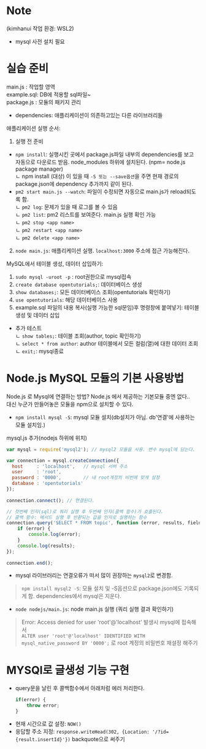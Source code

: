 
# Note
(kimhanui 작업 환경: WSL2)
- mysql 사전 설치 필요

# 실습 준비
main.js : 작업할 영역  
example.sql: DB에 적용할 sql파일~  
package.js : 모듈의 패키지 관리
- dependencies: 애플리케이션이 의존하고있는 다른 라이브러리들  

애플리케이션 실행 순서:
1. 실행 전 준비 
- `npm install`: 실행시킨 곳에서 package.js파일 내부의 dependencies를 보고 자동으로 다운로드 받음. node_modules 하위에 설치된다. (npm= node.js package manager)  
    ㄴ npm install (대상) 이 있을 때 `-S 또는 --save옵션`을 주면 현재 경로의 package.json에 dependency 추가까지 같이 된다.  
- `pm2 start main.js --watch`: 파일이 수정되면 자동으로 main.js가 reload되도록 함.  
ㄴ `pm2 log`: 문제가 있을 때 로그를 볼 수 있음  
ㄴ `pm2 list`: pm2 리스트를 보여준다. main.js 실행 확인 가능  
ㄴ `pm2 stop <app name>`  
ㄴ `pm2 restart <app name>`  
ㄴ `pm2 delete <app name>`  

2. `node main.js`: 애플리케이션 실행. `localhost:3000` 주소에 접근 가능해진다.

MySQL에서 테이블 생성, 데이터 삽입하기:
1. `sudo mysql -uroot -p` : root권한으로 mysql접속
2. `create database opentutorials;`: 데이터베이스 생성
3. `show databases;`: 모든 데이터베이스 조회(opentutorials 확인하기)
4. `use opentutorials`: 해당 데이터베이스 사용
5. example.sql 파일의 내용 복사(실행 가능한 sql문임)후 명령창에 붙여넣기: 테이블 생성 및 데이터 삽입
 
- 추가 테스트  
  ㄴ `show tables;`: 테이블 조회(author, topic 확인하기)  
  ㄴ `select * from author`: author 테이블에서 모든 컬럼(열)에 대한 데이터 조회  
  ㄴ `exit;`: mysql종료

# Node.js MySQL 모듈의 기본 사용방법
Node.js 로 Mysql에 연결하는 방법? Node.js 에서 제공하는 기본모듈 중엔 없다..  
대신 누군가 만들어놓은 모듈을 npm으로 설치할 수 있다.   
- `npm install mysql -S`: mysql 모듈 설치(db설치가 아님. db'연결'에 사용하는 모듈 설치임.)

mysql.js 추가(nodejs 하위에 위치)
```js
var mysql = require('mysql2'); // mysql2 모듈을 사용. 변수 mysql에 담는다.

var connection = mysql.createConnection({
  host     : 'localhost', 	// mysql 서버 주소
  user     : 'root',		
  password : '0000',		// 내 root계정의 비번에 맞게 설정
  database : 'opentutorials'
});
  
connection.connect(); // 연결된다.

// 첫번째 인자(sql)로 쿼리 실행 후 두번째 인자(콜백 함수)가 호출된다.
// 콜백 함수: 메서드 실행 후 반환되는 값을 인자로 실행하는 함수
connection.query('SELECT * FROM topic', function (error, results, fields) {
    if (error) {
        console.log(error);
    }
    console.log(results);
});
  
connection.end();
```
- mysql 라이브러리는 연결오류가 떠서 많이 권장하는 `mysql2`로 변경함.
> `npm install mysql2 -S`: 모듈 설치 및 -S옵션으로 package.json에도 기록되게 함. dependencies에서 mysql은 지운다.

- `node nodejs/main.js`: node main.js 실행 (쿼리 실행 결과 확인하기)
> Error: Access denied for user 'root'@'localhost' 발생시 mysql에 접속해서  
`ALTER user 'root'@'localhost' IDENTIFIED WITH mysql_native_password BY '0000';` 로 root 계정의 비밀번호 재설정 해주기


# MYSQl로 글생성 기능 구현
- query문을 날린 후 콜백함수에서 아래처럼 에러 처리한다.
  ```js
  if(error) {
	  throw error;
  }
  ```
- 현재 시간으로 값 설정: `NOW()`
- 응답할 주소 지정: `response.writeHead(302, {Location: '/?id={result.insertId}'})` backquote으로 써주기